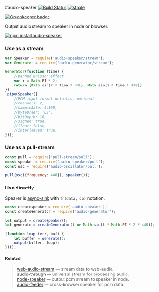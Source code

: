 #audio-speaker [![Build Status](https://travis-ci.org/audiojs/audio-speaker.svg?branch=master)](https://travis-ci.org/audiojs/audio-speaker) [![stable](http://badges.github.io/stability-badges/dist/stable.svg)](http://github.com/badges/stability-badges)

[![Greenkeeper badge](https://badges.greenkeeper.io/audiojs/audio-speaker.svg)](https://greenkeeper.io/)

Output audio stream to speaker in node or browser.

[![npm install audio-speaker](https://nodei.co/npm/audio-speaker.png?mini=true)](https://npmjs.org/package/audio-speaker/)


### Use as a stream

```js
var Speaker = require('audio-speaker/stream');
var Generator = require('audio-generator/stream');

Generator(function (time) {
	//panned unisson effect
	var τ = Math.PI * 2;
	return [Math.sin(τ * time * 441), Math.sin(τ * time * 439)];
})
.pipe(Speaker({
	//PCM input format defaults, optional.
	//channels: 2,
	//sampleRate: 44100,
	//byteOrder: 'LE',
	//bitDepth: 16,
	//signed: true,
	//float: false,
	//interleaved: true,
}));
```

### Use as a pull-stream

```js
const pull = require('pull-stream/pull');
const speaker = require('audio-speaker/pull');
const osc = require('audio-oscillator/pull');

pull(osc({frequency: 440}), speaker());
```

### Use directly

Speaker is [async-sink](https://github.com/audiojs/contributing/wiki/Streams-convention) with `fn(data, cb)` notation.

```js
const createSpeaker = require('audio-speaker');
const createGenerator = require('audio-generator');

let output = createSpeaker();
let generate = createGenerator(t => Math.sin(t * Math.PI * 2 * 440));

(function loop (err, buf) {
	let buffer = generate();
	output(buffer, loop);
})();
```

#### Related

> [web-audio-stream](https://github.com/audiojs/web-audio-stream) — stream data to web-audio.<br/>
> [audio-through](http://npmjs.org/package/audio-through) — universal stream for processing audio.<br/>
> [node-speaker](http://npmjs.org/package/speaker) — output pcm stream to speaker in node.<br/>
> [audio-feeder](https://github.com/brion/audio-feeder) — cross-browser speaker for pcm data.<br/>
